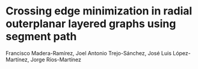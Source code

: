 # Crossing edge minimization in radial outerplanar layered graphs using segment path

Francisco Madera-Ramírez,
Joel Antonio Trejo-Sánchez,
José Luis López-Martínez,
Jorge Ríos-Martínez
